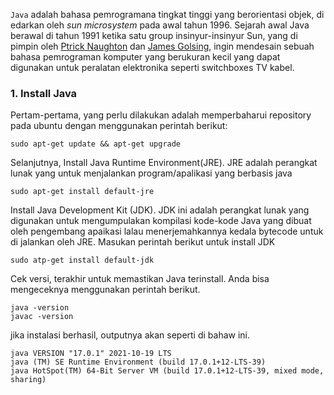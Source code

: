 `Java` adalah bahasa pemrogramana tingkat tinggi yang berorientasi objek, di edarkan oleh <i>sun microsystem</i> pada awal tahun 1996. Sejarah awal Java berawal di tahun 1991 ketika satu group insinyur-insinyur Sun, yang di pimpin oleh [Ptrick Naughton](https://en.wikipedia.org/wiki/Patrick_Naughton) dan [James Golsing](https://id.wikipedia.org/wiki/James_Gosling), ingin mendesain sebuah bahasa pemrograman komputer yang berukuran kecil yang dapat digunakan untuk peralatan elektronika seperti switchboxes TV kabel.

 ### 1. Install Java
 Pertam-pertama, yang perlu dilakukan adalah memperbaharui repository pada ubuntu dengan menggunakan perintah berikut:
 ```bush
 sudo apt-get update && apt-get upgrade
```
Selanjutnya, Install Java Runtime Environment(JRE). JRE adalah perangkat lunak yang untuk menjalankan program/apalikasi yang berbasis java
```bush
sudo apt-get install default-jre
```
Install Java Development Kit (JDK). JDK ini adalah perangkat lunak yang digunakan untuk mengumpulakan kompilasi kode-kode Java yang dibuat oleh pengembang apaikasi lalau menerjemahkannya kedala bytecode untuk di jalankan oleh JRE. Masukan perintah berikut untuk install JDK
```bush
sudo atp-get install default-jdk
```
Cek versi, terakhir untuk memastikan Java terinstall. Anda bisa mengeceknya menggunakan perintah berikut.
```bush
java -version 
javac -version
```
jika instalasi berhasil, outputnya akan seperti di bahaw ini.
```bush
java VERSION "17.0.1" 2021-10-19 LTS
java (TM) SE Runtime Environment (build 17.0.1+12-LTS-39)
java HotSpot(TM) 64-Bit Server VM (build 17.0.1+12-LTS-39, mixed mode, sharing)
```


